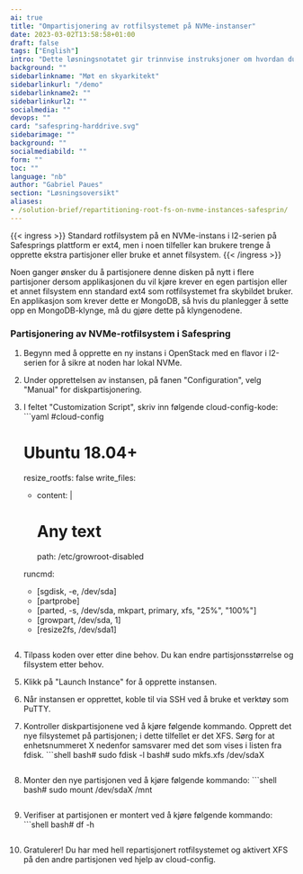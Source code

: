 ```yaml
---
ai: true
title: "Ompartisjonering av rotfilsystemet på NVMe-instanser"
date: 2023-03-02T13:58:58+01:00
draft: false
tags: ["English"]
intro: "Dette løsningsnotatet gir trinnvise instruksjoner om hvordan du ompartisjonerer rotfilsystemet på en NVMe-instans i l2-serien på Safesprings plattform."
background: ""
sidebarlinkname: "Møt en skyarkitekt"
sidebarlinkurl: "/demo"
sidebarlinkname2: ""
sidebarlinkurl2: ""
socialmedia: ""
devops: ""
card: "safespring-harddrive.svg"
sidebarimage: ""
background: ""
socialmediabild: ""
form: ""
toc: ""
language: "nb"
author: "Gabriel Paues"
section: "Løsningsoversikt"
aliases:
- /solution-brief/repartitioning-root-fs-on-nvme-instances-safesprin/
---
```

{{< ingress >}}
Standard rotfilsystem på en NVMe-instans i l2-serien på Safesprings plattform er ext4, men i noen tilfeller kan brukere trenge å opprette ekstra partisjoner eller bruke et annet filsystem.
{{< /ingress >}}

Noen ganger ønsker du å partisjonere denne disken på nytt i flere partisjoner dersom applikasjonen du vil kjøre krever en egen partisjon eller et annet filsystem enn standard ext4 som rotfilsystemet fra skybildet bruker. En applikasjon som krever dette er MongoDB, så hvis du planlegger å sette opp en MongoDB-klynge, må du gjøre dette på klyngenodene.

### Partisjonering av NVMe-rotfilsystem i Safespring

1. Begynn med å opprette en ny instans i OpenStack med en flavor i l2-serien for å sikre at noden har lokal NVMe.
2. Under opprettelsen av instansen, på fanen "Configuration", velg "Manual" for diskpartisjonering.
3. I feltet "Customization Script", skriv inn følgende cloud-config-kode:   ```yaml
   #cloud-config
   # Ubuntu 18.04+
   resize_rootfs: false
   write_files:
     - content: |
       # Any text
       path: /etc/growroot-disabled

   runcmd:
     - [sgdisk, -e, /dev/sda]
     - [partprobe]
     - [parted, -s, /dev/sda, mkpart, primary, xfs, "25%", "100%"]
     - [growpart, /dev/sda, 1]
     - [resize2fs, /dev/sda1]
   ```
4. Tilpass koden over etter dine behov. Du kan endre partisjonsstørrelse og filsystem etter behov.
5. Klikk på "Launch Instance" for å opprette instansen.
6. Når instansen er opprettet, koble til via SSH ved å bruke et verktøy som PuTTY.
7. Kontroller diskpartisjonene ved å kjøre følgende kommando. Opprett det nye filsystemet på partisjonen; i dette tilfellet er det XFS. Sørg for at enhetsnummeret X nedenfor samsvarer med det som vises i listen fra fdisk.   ```shell
   bash# sudo fdisk -l
   bash# sudo mkfs.xfs /dev/sdaX
   ```
8. Monter den nye partisjonen ved å kjøre følgende kommando:   ```shell
   bash# sudo mount /dev/sdaX /mnt
   ```
9. Verifiser at partisjonen er montert ved å kjøre følgende kommando:   ```shell
   bash# df -h
   ```
10. Gratulerer! Du har med hell repartisjonert rotfilsystemet og aktivert XFS på den andre partisjonen ved hjelp av cloud-config.